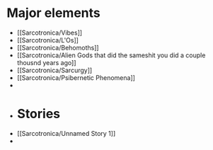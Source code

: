 # Major elements
- [[Sarcotronica/Vibes]]
- [[Sarcotronica/L'Os]]
- [[Sarcotronica/Behomoths]]
- [[Sarcotronica/Alien Gods that did the sameshit you did a couple thousnd years ago]]
- [[Sarcotronica/Sarcurgy]]
- [[Sarcotronica/Psibernetic Phenomena]]
-
- # Stories
- [[Sarcotronica/Unnamed Story 1]]
-